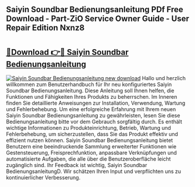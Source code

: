 ## Saiyin Soundbar Bedienungsanleitung PDf Free Download - Part-ZiO Service Owner Guide - User Repair Edition Nxnz8

# <h2><a href="http://df4w2u.blite.top/?on=Saiyin+Soundbar+Bedienungsanleitung">🔗Download 👉🔴 Saiyin Soundbar Bedienungsanleitung</a></h2>

[![Saiyin Soundbar Bedienungsanleitung new download](https://i.imgur.com/lujVjoI.png)](http://df4w2u.blite.top/?on=Saiyin+Soundbar+Bedienungsanleitung)
Hallo und herzlich willkommen zum Benutzerhandbuch für Ihr neu konfiguriertes Saiyin Soundbar Bedienungsanleitung. Diese Anleitung soll Ihnen helfen, die Funktionen und Fähigkeiten Ihres Produkts zu beherrschen. Im Inneren finden Sie detaillierte Anweisungen zur Installation, Verwendung, Wartung und Fehlerbehebung. Um eine erfolgreiche Erfahrung mit Ihrem neuen Saiyin Soundbar Bedienungsanleitung zu gewährleisten, lesen Sie diese Bedienungsanleitung bitte vor dem Gebrauch sorgfältig durch. Es enthält wichtige Informationen zu Produkteinrichtung, Betrieb, Wartung und Fehlerbehebung, um sicherzustellen, dass Sie das Produkt effektiv und effizient nutzen können. Saiyin Soundbar Bedienungsanleitung bietet Benutzern eine beeindruckende Sammlung erweiterter Funktionen wie Gestensteuerung, Freisprechfunktion, anpassbare Verknüpfungen und automatisierte Aufgaben, die alle über die Benutzeroberfläche leicht zugänglich sind. Ihr Feedback ist wichtig, Saiyin Soundbar BedienungsanleitungD. Wir schätzen Ihren Input und verpflichten uns zu kontinuierlicher Verbesserung.
